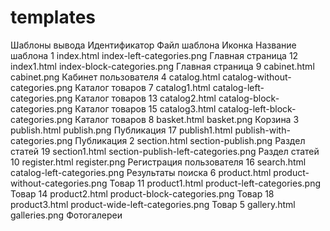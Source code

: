 templates
=========

Шаблоны вывода
Идентификатор			Файл шаблона			Иконка			Название шаблона
1     index.html			  index-left-categories.png			  Главная страница
12    index1.html			  index-block-categories.png			Главная страница
9     cabinet.html			cabinet.png			                Кабинет пользователя
4     catalog.html			catalog-without-categories.png	Каталог товаров
7     catalog1.html			catalog-left-categories.png			Каталог товаров
13    catalog2.html			catalog-block-categories.png		Каталог товаров
15    catalog3.html			catalog-left-block-categories.png			Каталог товаров
8     basket.html			  basket.png	                		Корзина
3     publish.html			publish.png			                Публикация
17    publish1.html			publish-with-categories.png			Публикация
2     section.html			section-publish.png			        Раздел статей
19    section1.html			section-publish-left-categories.png			Раздел статей
10    register.html			register.png			              Регистрация пользователя
16    search.html			  catalog-left-categories.png			Результаты поиска
6     product.html			product-without-categories.png	Товар
11    product1.html			product-left-categories.png			Товар
14    product2.html			product-block-categories.png		Товар
18    product3.html			product-wide-left-categories.png		Товар
5     gallery.html			galleries.png			              Фотогалереи
